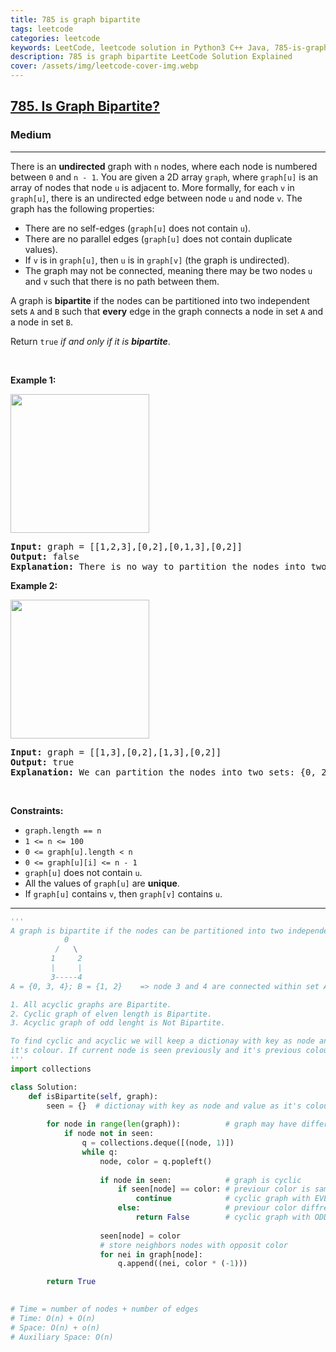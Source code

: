 ```yaml
---
title: 785 is graph bipartite
tags: leetcode
categories: leetcode
keywords: LeetCode, leetcode solution in Python3 C++ Java, 785-is-graph-bipartite solution
description: 785 is graph bipartite LeetCode Solution Explained
cover: /assets/img/leetcode-cover-img.webp
---
```



<h2><a href="https://leetcode.com/problems/is-graph-bipartite/">785. Is Graph Bipartite?</a></h2><h3>Medium</h3><hr><div><p>There is an <strong>undirected</strong> graph with <code>n</code> nodes, where each node is numbered between <code>0</code> and <code>n - 1</code>. You are given a 2D array <code>graph</code>, where <code>graph[u]</code> is an array of nodes that node <code>u</code> is adjacent to. More formally, for each <code>v</code> in <code>graph[u]</code>, there is an undirected edge between node <code>u</code> and node <code>v</code>. The graph has the following properties:</p>

<ul>
	<li>There are no self-edges (<code>graph[u]</code> does not contain <code>u</code>).</li>
	<li>There are no parallel edges (<code>graph[u]</code> does not contain duplicate values).</li>
	<li>If <code>v</code> is in <code>graph[u]</code>, then <code>u</code> is in <code>graph[v]</code> (the graph is undirected).</li>
	<li>The graph may not be connected, meaning there may be two nodes <code>u</code> and <code>v</code> such that there is no path between them.</li>
</ul>

<p>A graph is <strong>bipartite</strong> if the nodes can be partitioned into two independent sets <code>A</code> and <code>B</code> such that <strong>every</strong> edge in the graph connects a node in set <code>A</code> and a node in set <code>B</code>.</p>

<p>Return <code>true</code><em> if and only if it is <strong>bipartite</strong></em>.</p>

<p>&nbsp;</p>
<p><strong>Example 1:</strong></p>
<img alt="" src="https://assets.leetcode.com/uploads/2020/10/21/bi2.jpg" style="width: 222px; height: 222px;">
<pre><strong>Input:</strong> graph = [[1,2,3],[0,2],[0,1,3],[0,2]]
<strong>Output:</strong> false
<strong>Explanation:</strong> There is no way to partition the nodes into two independent sets such that every edge connects a node in one and a node in the other.</pre>

<p><strong>Example 2:</strong></p>
<img alt="" src="https://assets.leetcode.com/uploads/2020/10/21/bi1.jpg" style="width: 222px; height: 222px;">
<pre><strong>Input:</strong> graph = [[1,3],[0,2],[1,3],[0,2]]
<strong>Output:</strong> true
<strong>Explanation:</strong> We can partition the nodes into two sets: {0, 2} and {1, 3}.</pre>

<p>&nbsp;</p>
<p><strong>Constraints:</strong></p>

<ul>
	<li><code>graph.length == n</code></li>
	<li><code>1 &lt;= n &lt;= 100</code></li>
	<li><code>0 &lt;= graph[u].length &lt; n</code></li>
	<li><code>0 &lt;= graph[u][i] &lt;= n - 1</code></li>
	<li><code>graph[u]</code>&nbsp;does not contain&nbsp;<code>u</code>.</li>
	<li>All the values of <code>graph[u]</code> are <strong>unique</strong>.</li>
	<li>If <code>graph[u]</code> contains <code>v</code>, then <code>graph[v]</code> contains <code>u</code>.</li>
</ul>
</div>

---




```python
'''
A graph is bipartite if the nodes can be partitioned into two independent sets A and B such that all the edges are connected across A and B. If there is a edge within A or B then that graph is Not bipartite.
            0
          /   \
         1     2
         |     |
         3-----4
A = {0, 3, 4}; B = {1, 2}    => node 3 and 4 are connected within set A. so not bipartite

1. All acyclic graphs are Bipartite.
2. Cyclic graph of elven length is Bipartite.
3. Acyclic graph of odd lenght is Not Bipartite.

To find cyclic and acyclic we will keep a dictionay with key as node and value as 
it's colour. If current node is seen previously and it's previous colour is different then it is a cyclic graph with Odd lenght.
'''
import collections

class Solution:
    def isBipartite(self, graph):
        seen = {}  # dictionay with key as node and value as it's colour
        
        for node in range(len(graph)):          # graph may have different disjoint components
            if node not in seen:
                q = collections.deque([(node, 1)])
                while q:
                    node, color = q.popleft()
                    
                    if node in seen:            # graph is cyclic
                        if seen[node] == color: # previour color is same as current color
                            continue            # cyclic graph with EVEN length
                        else:                   # previour color diffrent with current color
                            return False        # cyclic graph with ODD length
                    
                    seen[node] = color
                    # store neighbors nodes with opposit color
                    for nei in graph[node]:
                        q.append((nei, color * (-1)))

        return True  
    

# Time = number of nodes + number of edges
# Time: O(n) + O(n)
# Space: O(n) + o(n)  
# Auxiliary Space: O(n)
```
